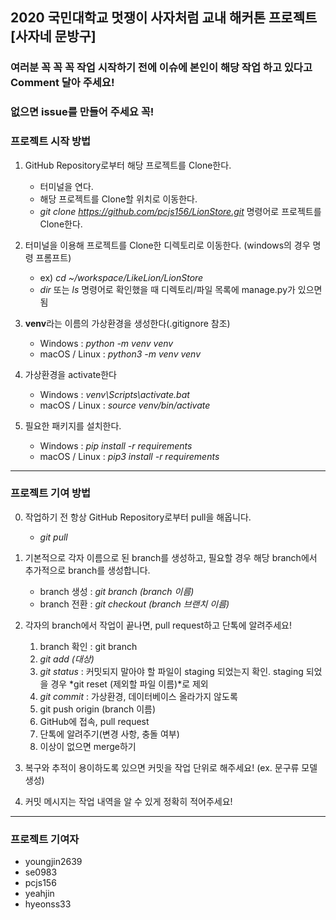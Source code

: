 2020 국민대학교 멋쟁이 사자처럼 교내 해커톤 프로젝트
[사자네 문방구]
-------------
### 여러분 꼭 꼭 꼭 작업 시작하기 전에 이슈에 본인이 해당 작업 하고 있다고 Comment 달아 주세요!
### 없으면 issue를 만들어 주세요 꼭!

### 프로젝트 시작 방법
1. GitHub Repository로부터 해당 프로젝트를 Clone한다.
   * 터미널을 연다.
   * 해당 프로젝트를 Clone할 위치로 이동한다.
   * *git clone https://github.com/pcjs156/LionStore.git* 명령어로 프로젝트를 Clone한다.
   
   
2. 터미널을 이용해 프로젝트를 Clone한 디렉토리로 이동한다. (windows의 경우 명령 프롬프트)
   * ex) *cd ~/workspace/LikeLion/LionStore*
   * *dir* 또는 *ls* 명령어로 확인했을 때 디렉토리/파일 목록에 manage.py가 있으면 됨


3. **venv**라는 이름의 가상환경을 생성한다(.gitignore 참조)
   * Windows : *python -m venv venv*
   * macOS / Linux : *python3 -m venv venv*


4. 가상환경을 activate한다
   * Windows : *venv\Scripts\activate.bat*
   * macOS / Linux : *source venv/bin/activate*

5. 필요한 패키지를 설치한다.
   * Windows : *pip install -r requirements*
   * macOS / Linux : *pip3 install -r requirements*
   
* * *

### 프로젝트 기여 방법
0. 작업하기 전 항상 GitHub Repository로부터 pull을 해옵니다.
   * *git pull*

1. 기본적으로 각자 이름으로 된 branch를 생성하고, 필요할 경우 해당 branch에서 추가적으로 branch를 생성합니다.
   * branch 생성 : *git branch (branch 이름)*
   * branch 전환 : *git checkout (branch 브랜치 이름)*

2. 각자의 branch에서 작업이 끝나면, pull request하고 단톡에 알려주세요!
   1. branch 확인 : git branch
   2. *git add (대상)*
   3. *git status* : 커밋되지 말아야 할 파일이 staging 되었는지 확인. staging 되었을 경우 *git reset (제외할 파일 이름)*로 제외
   4. *git commit* : 가상환경, 데이터베이스 올라가지 않도록
   5. git push origin (branch 이름)
   6. GitHub에 접속, pull request
   7. 단톡에 알려주기(변경 사항, 충돌 여부)
   8. 이상이 없으면 merge하기
   
3. 복구와 추적이 용이하도록 있으면 커밋을 작업 단위로 해주세요! (ex. 문구류 모델 생성)

4. 커밋 메시지는 작업 내역을 알 수 있게 정확히 적어주세요!

* * *
### 프로젝트 기여자
* youngjin2639
* se0983
* pcjs156
* yeahjin
* hyeonss33

